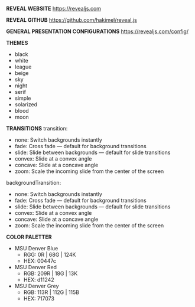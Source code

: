 **REVEAL WEBSITE**
https://revealjs.com

**REVEAL GITHUB**
https://github.com/hakimel/reveal.js

**GENERAL PRESENTATION CONFIGURATIONS**
https://revealjs.com/config/

**THEMES**
* black
* white
* league
* beige
* sky
* night
* serif
* simple
* solarized
* blood
* moon

**TRANSITIONS**
transition:
* none:    Switch backgrounds instantly
* fade:    Cross fade — default for background transitions
* slide:   Slide between backgrounds — default for slide transitions
* convex:  Slide at a convex angle
* concave: Slide at a concave angle
* zoom:    Scale the incoming slide from the center of the screen

backgroundTransition:
* none:    Switch backgrounds instantly
* fade:    Cross fade — default for background transitions
* slide:   Slide between backgrounds — default for slide transitions
* convex:  Slide at a convex angle
* concave: Slide at a concave angle
* zoom:    Scale the incoming slide from the center of the screen

**COLOR PALETTER**
* MSU Denver Blue
  * RGG: 0R | 68G | 124K
  * HEX: 00447c
* MSU Denver Red
  * RGB: 209R | 18G | 13K
  * HEX: d11242
* MSU Denver Grey
  * RGB: 113R | 112G | 115B
  * HEX: 717073